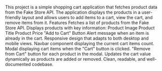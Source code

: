 This project is a simple shopping cart application that fetches product data from the Fake Store API. The application displays the products in a user-friendly layout and allows users to add items to a cart, view the cart, and remove items from it.
Features
Fetches a list of products from the Fake Store API.
Displays products with key information:
Product Image
Product Title
Product Price
"Add to Cart" Button
Alert message when an item is already in the cart.
Responsive design that adapts to both desktop and mobile views.
Navbar component displaying the current cart items count.
Modal displaying cart items when the "Cart" button is clicked.
"Remove from Cart" button for each product in the modal.
Updates the cart value dynamically as products are added or removed.
Clean, readable, and well-documented codebase.
